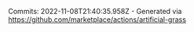 Commits: 2022-11-08T21:40:35.958Z - Generated via https://github.com/marketplace/actions/artificial-grass
<br>
